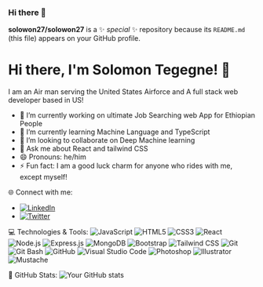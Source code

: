 ### Hi there 👋

**solowon27/solowon27** is a ✨ _special_ ✨ repository because its `README.md` (this file) appears on your GitHub profile.

# Hi there, I'm Solomon Tegegne! 👋
I am an Air man serving the United States Airforce and A full stack web developer based in US!

- 🔭 I’m currently working on ultimate Job Searching web App for Ethiopian People
- 🌱 I’m currently learning Machine Language and TypeScript
- 👯 I’m looking to collaborate on Deep Machine learning
- 💬 Ask me about React and tailwind CSS
- 😄 Pronouns: he/him
- ⚡ Fun fact: I am a good luck charm for anyone who rides with me, except myself!

🌐 Connect with me:
- [![LinkedIn](https://img.shields.io/badge/LinkedIn-0077B5?style=flat-square&logo=linkedin&logoColor=white)](https://www.linkedin.com/in/solomon-tegegne-7b347027a/)
- [![Twitter](https://img.shields.io/badge/Twitter-1DA1F2?style=flat-square&logo=twitter&logoColor=white)](https://twitter.com/blk_wyt)

💻 Technologies & Tools:
![JavaScript](https://img.shields.io/badge/-JavaScript-F7DF1E?style=for-the-badge&logo=javascript&logoColor=black)
![HTML5](https://img.shields.io/badge/-HTML5-E34F26?style=for-the-badge&logo=html5&logoColor=white)
![CSS3](https://img.shields.io/badge/-CSS3-1572B6?style=for-the-badge&logo=css3&logoColor=white)
![React](https://img.shields.io/badge/-React-61DAFB?style=for-the-badge&logo=react&logoColor=black)
![Node.js](https://img.shields.io/badge/-Node.js-339933?style=for-the-badge&logo=node.js&logoColor=white)
![Express.js](https://img.shields.io/badge/-Express.js-000000?style=for-the-badge&logo=express&logoColor=white)
![MongoDB](https://img.shields.io/badge/-MongoDB-47A248?style=for-the-badge&logo=mongodb&logoColor=white)
![Bootstrap](https://img.shields.io/badge/-Bootstrap-563D7C?style=for-the-badge&logo=bootstrap&logoColor=white)
![Tailwind CSS](https://img.shields.io/badge/-Tailwind_CSS-38B2AC?style=for-the-badge&logo=tailwind-css&logoColor=white)
![Git](https://img.shields.io/badge/-Git-F05032?style=for-the-badge&logo=git&logoColor=white)
![Git Bash](https://img.shields.io/badge/-Git_Bash-4E4E4E?style=for-the-badge&logo=gnu-bash&logoColor=white)
![GitHub](https://img.shields.io/badge/-GitHub-181717?style=for-the-badge&logo=github&logoColor=white)
![Visual Studio Code](https://img.shields.io/badge/-Visual_Studio_Code-007ACC?style=for-the-badge&logo=visual-studio-code&logoColor=white)
![Photoshop](https://img.shields.io/badge/-Photoshop-31A8FF?style=for-the-badge&logo=adobe-photoshop&logoColor=white)
![Illustrator](https://img.shields.io/badge/-Illustrator-FF9A00?style=for-the-badge&logo=adobe-illustrator&logoColor=white)
![Mustache](https://img.shields.io/badge/-Mustache-724D46?style=for-the-badge&logo=mustache&logoColor=white)


🚀 GitHub Stats:
![Your GitHub stats](https://github-readme-stats.vercel.app/api?username=solowon27&show_icons=true&theme=dark&hide=none)

